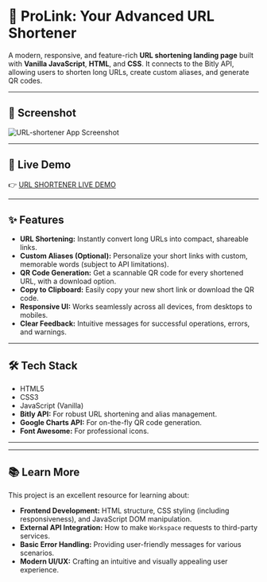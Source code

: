 # 🔗 ProLink: Your Advanced URL Shortener

A modern, responsive, and feature-rich **URL shortening landing page** built with **Vanilla JavaScript**, **HTML**, and **CSS**. It connects to the Bitly API, allowing users to shorten long URLs, create custom aliases, and generate QR codes.

---

## 📸 Screenshot

![URL-shortener App Screenshot](./images/URL-shortner-Screenshot.png)


---

## 🚀 Live Demo

👉 [URL SHORTENER LIVE DEMO](https://spiffy-pavlova-186833.netlify.app/)


---

## ✨ Features

* **URL Shortening:** Instantly convert long URLs into compact, shareable links.
* **Custom Aliases (Optional):** Personalize your short links with custom, memorable words (subject to API limitations).
* **QR Code Generation:** Get a scannable QR code for every shortened URL, with a download option.
* **Copy to Clipboard:** Easily copy your new short link or download the QR code.
* **Responsive UI:** Works seamlessly across all devices, from desktops to mobiles.
* **Clear Feedback:** Intuitive messages for successful operations, errors, and warnings.

---

## 🛠️ Tech Stack

* HTML5
* CSS3
* JavaScript (Vanilla)
* **Bitly API:** For robust URL shortening and alias management.
* **Google Charts API:** For on-the-fly QR code generation.
* **Font Awesome:** For professional icons.

---


---

## 📚 Learn More

This project is an excellent resource for learning about:

* **Frontend Development:** HTML structure, CSS styling (including responsiveness), and JavaScript DOM manipulation.
* **External API Integration:** How to make `Workspace` requests to third-party services.
* **Basic Error Handling:** Providing user-friendly messages for various scenarios.
* **Modern UI/UX:** Crafting an intuitive and visually appealing user experience.